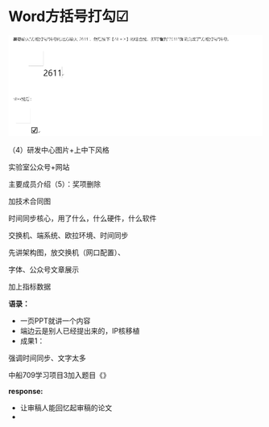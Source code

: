 # Word方括号打勾☑

![image-20250119171232828](../imgs/image-20250119171232828.png)





（4）研发中心图片+上中下风格

实验室公众号+网站

主要成员介绍（5）：奖项删除

加技术合同图

时间同步核心，用了什么，什么硬件，什么软件







交换机、端系统、欧拉环境、时间同步

先讲架构图，放交换机（网口配置）、

字体、公众号文章展示











加上指标数据



**语录：**

- 一页PPT就讲一个内容
- 端边云是别人已经提出来的，IP核移植
- 成果1：

强调时间同步、文字太多

中船709学习项目3加入题目《》







**response:**

- 让审稿人能回忆起审稿的论文
- 





















